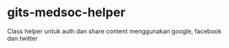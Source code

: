 # gits-medsoc-helper
Class helper untuk auth dan share content menggunakan google, facebook dan twitter

